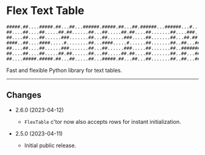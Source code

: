 # Flex Text Table

```ascii
#####.##....#####.##...##...######.#####.##...##.######...######...#....#####..##....#####
##....##....##.....##.##......##...##.....##.##....##.......##....###...##..##.##....##...
##....##....##......###.......##...##......###.....##.......##...##.##..##..##.##....##...
####..##....####.....#........##...####.....#......##.......##..##...##.#####..##....####.
##....##....##......###.......##...##......###.....##.......##..#######.##..##.##....##...
##....##....##.....##.##......##...##.....##.##....##.......##..##...##.##..##.##....##...
##....#####.#####.##...##.....##...#####.##...##...##.......##..##...##.#####..#####.#####
```

Fast and flexible Python library for text tables.

---

## Changes

* 2.6.0 (2023-04-12)
  * `FlexTable` c'tor now also accepts rows for instant initialization.

* 2.5.0 (2023-04-11)
  * Initial public release.
